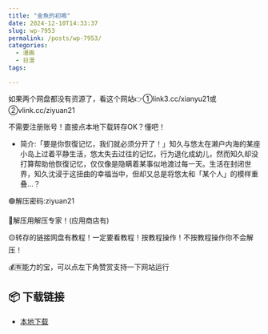 ```yaml
---
title: "金魚的初鳴"
date: 2024-12-10T14:33:37
slug: wp-7953
permalink: /posts/wp-7953/
categories:
  - 漫画
  - 日漫
tags:

---
```


如果两个网盘都没有资源了，看这个网站👉①link3.cc/xianyu21或②vlink.cc/ziyuan21

不需要注册账号！直接点本地下载转存OK？懂吧！

*   简介:「要是你恢復记忆，我们就必须分开了！」知久与悠太在濑户内海的某座小岛上过着平静生活，悠太失去过往的记忆，行为退化成幼儿，然而知久却没打算帮助他恢復记忆，仅仅像是隐瞒着某事似地渡过每一天。生活在封闭世界，知久沈浸于这扭曲的幸福当中，但却又总是将悠太和「某个人」的模样重叠…？

🟢解压密码:ziyuan21

🔵解压用解压专家！(应用商店有)

🟡转存的链接网盘有教程！一定要看教程！按教程操作！不按教程操作你不会解压！

💰🈶能力的宝，可以点左下角赞赏支持一下网站运行

## 📦 下载链接
- [本地下载](https://blziyuan21.com/pay-download/7953?key=686e090e1b&down_id=0)

